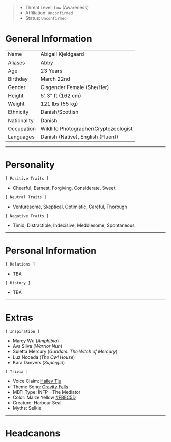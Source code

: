 
>- Threat Level: `Low` (Awareness)
>- Affiliation: `Unconfirmed`
>- Status: `Unconfirmed`

# General Information

|             |                                       |
| ----------- | ------------------------------------- |
| Name        | Abigail Kjeldgaard                    |
| Aliases     | Abby                                  |
| Age         | 23 Years                              |
| Birthday    | March 22nd                            |
| Gender      | Cisgender Female (She/Her)            |
| Height      | 5' 3" ft (162 cm)                     |
| Weight      | 121 lbs (55 kg)                       |
| Ethnicity   | Danish/Scottish                       |
| Nationality | Danish                                |
| Occupation  | Wildlife Photographer/Cryptozoologist |
| Languages   | Danish (Native), English (Fluent)     |

---
# Personality

`[ Positive Traits ]` 
- Cheerful, Earnest, Forgiving, Considerate, Sweet

`[ Neutral Traits ]`
- Venturesome, Skeptical, Optimistic, Careful, Thorough 

`[ Negative Traits ]`
- Timid, Distractible, Indecisive, Meddlesome, Spontaneous 

---
# Personal Information

`[ Relations ]`
- TBA

`[ History ]`
- TBA

---
# Extras

`[ Inspiration ]`
- Marcy Wu (*Amphibia*)
- Ava Silva (*Warrior Nun*)
- Suletta Mercury (*Gundam: The Witch of Mercury*)
- Luz Noceda (*The Owl House*)
- Kara Danvers (*Supergirl*)

`[ Trivia ]`
- Voice Claim: [Hailey Tju](https://m.youtube.com/watch?v=7P9mC9JocRk&pp=ygUOYW1waGliaWEgbWFyY3k%3D)
- Theme Song: [Gravity Falls](https://m.youtube.com/watch?v=X2DUpDxFJyg&pp=ygUTZ3Jhdml0eSBmYWxscyB0aGVtZQ%3D%3D)
- MBTI Type: INFP - The Mediator 
- Color: Maize Yellow [#FBEC5D](https://en.m.wikipedia.org/wiki/Maize_(color))
- Creature: Harbour Seal
- Myths: Selkie

---
# Headcanons

